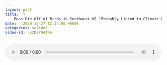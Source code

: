 ```yaml
---
layout: post
title:  >
    Mass Die-Off of Birds in Southwest US 'Probably Linked to Climate Crisis'
date:   2020-12-27 12:34:00 +0000
categories: solidot
video-id: ryZDYY9ATSA
---
```


<audio src="/assets/e2b995a088df0072e8100835c71eb1d6.mp3" style="width: 100%;" controls></audio>

